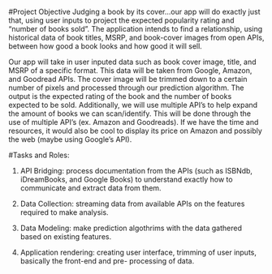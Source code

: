 #Project Objective 
Judging a book by its cover...our app will do exactly just that, using user inputs to project
the expected popularity rating and “number of books sold”. The application intends to find a relationship, using
historical data of book titles, MSRP, and book-cover images from open APIs, between how good a book looks
and how good it will sell.

Our app will take in user inputed data such as book cover image, title, and MSRP of a specific
format. This data will be taken from Google, Amazon, and Goodread APIs. The cover image will be trimmed
down to a certain number of pixels and processed through our prediction algorithm. The output is the
expected rating of the book and the number of books expected to be sold. Additionally, we will use multiple
API’s to help expand the amount of books we can scan/identify. This will be done through the use of multiple
API’s (ex. Amazon and Goodreads). If we have the time and resources, it would also be cool to display its
price on Amazon and possibly the web (maybe using Google’s API).

#Tasks and Roles:
1. API Bridging: process documentation from the APIs (such as ISBNdb, iDreamBooks, and Google Books)
to understand exactly how to communicate and extract data from them.
2. Data Collection: streaming data from available APIs on the features required to make analysis.
3. Data Modeling: make prediction algothrims with the data gathered based on existing features.

4. Application rendering: creating user interface, trimming of user inputs, basically the front-end and pre-
processing of data.
